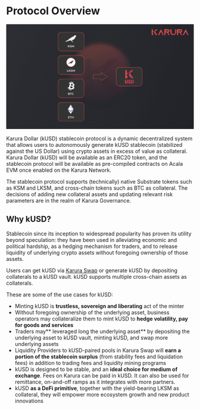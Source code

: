 # Protocol Overview

![](../../../.gitbook/assets/screen-shot-2021-08-03-at-9.44.54-pm.png)

Karura Dollar (kUSD) stablecoin protocol is a dynamic decentralized system that allows users to autonomously generate kUSD stablecoin (stabilized against the US Dollar) using crypto assets in excess of value as collateral. Karura Dollar (kUSD) will be available as an ERC20 token, and the stablecoin protocol will be available as pre-compiled contracts on Acala EVM once enabled on the Karura Network.&#x20;

The stablecoin protocol supports (technically) native Substrate tokens such as KSM and LKSM, and cross-chain tokens such as BTC as collateral. The decisions of adding new collateral assets and updating relevant risk parameters are in the realm of Karura Governance.&#x20;

## **Why kUSD?**

Stablecoin since its inception to widespread popularity has proven its utility beyond speculation: they have been used in alleviating economic and political hardship, as a hedging mechanism for traders, and to release liquidity of underlying crypto assets without foregoing ownership of those assets.

Users can get kUSD via [Karura Swap](../../developer-guide/swap/) or generate kUSD by depositing collaterals to a kUSD vault. kUSD supports multiple cross-chain assets as collaterals.

These are some of the use cases for kUSD:

* Minting kUSD is **trustless, sovereign and liberating** act of the minter
* Without foregoing ownership of the underlying asset, business operators may collateralize them to mint kUSD to **hedge volatility, pay for goods and services**
* Traders may** leveraged long the underlying asset** by depositing the underlying asset to kUSD vault, minting kUSD, and swap more underlying assets
* Liquidity Providers to kUSD-paired pools in Karura Swap will **earn a portion of the stablecoin surplus** (from stability fees and liquidation fees) in addition to trading fees and liquidity mining programs
* kUSD is designed to be stable, and an **ideal choice for medium of exchange**. Fees on Karura can be paid in kUSD. It can also be used for remittance, on-and-off ramps as it integrates with more partners.&#x20;
* kUSD **as a DeFi primitive**, together with the yield-bearing LKSM as collateral, they will empower more ecosystem growth and new product innovations
